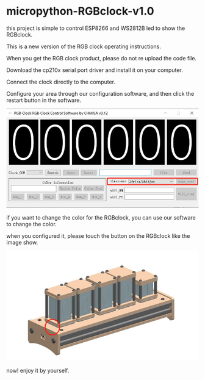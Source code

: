 # micropython-RGBclock-v1.0
this project is simple to control ESP8266 and WS2812B led to show the RGBclock.

This is a new version of the RGB clock operating instructions.

When you get the RGB clock product, please do not re upload the code file.

Download the cp210x serial port driver and install it on your computer. 

Connect the clock directly to the computer. 

Configure your area through our configuration software, and then click the restart button in the software.

![](https://github.com/HorwinHe/micropython-RGBclock-v1.0/blob/master/images/info1.jpg)

if you want to change the color for the RGBclock, you can use our software to change the color.

when you configured it, please touch the button on the RGBclock like the image show.

![](https://github.com/HorwinHe/micropython-RGBclock-v1.0/blob/master/images/info2.jpg)

now! enjoy it by yourself.
